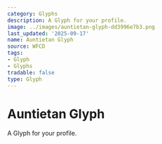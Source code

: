 ```yaml
---
category: Glyphs
description: A Glyph for your profile.
image: ../images/auntietan-glyph-dd3996e7b3.png
last_updated: '2025-09-17'
name: Auntietan Glyph
source: WFCD
tags:
- Glyph
- Glyphs
tradable: false
type: Glyph
---
```


# Auntietan Glyph

A Glyph for your profile.

